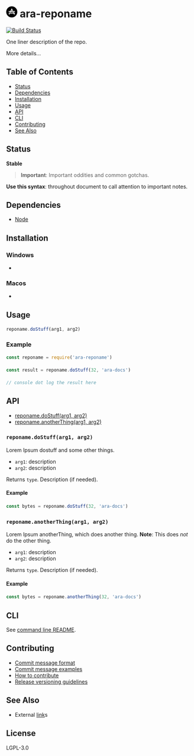 <img src="https://github.com/arablocks/ara-module-template/blob/master/ara.png" width="30" height="30" /> ara-reponame
========

[![Build Status](https://travis-ci.com/AraBlocks/ara-module-template.svg?token=6WjTyCg41y8MBmCzro5x&branch=master)](https://travis-ci.com/AraBlocks/ara-module-template)

One liner description of the repo.

More details...

## Table of Contents
* [Status](#status)
* [Dependencies](#dependencies)
* [Installation](#installation)
* [Usage](#usage)
* [API](#api)
* [CLI](#cli)
* [Contributing](#contributing)
* [See Also](#see-also)

## Status
**Stable**

> **Important**: Important oddities and common gotchas.

**Use this syntax**: throughout document to call attention to important notes.

## Dependencies
- [Node](https://nodejs.org/en/download/)

## Installation
### Windows
-

### Macos
-

## Usage
```js
reponame.doStuff(arg1, arg2)
```

### Example
```js
const reponame = require('ara-reponame')

const result = reponame.doStuff(32, 'ara-docs')

// console dot log the result here
```

## API
* [reponame.doStuff(arg1, arg2)](#doStuff)
* [reponame.anotherThing(arg1, arg2)](#anotherThing)

<a name="doStuff"></a>
### `reponame.doStuff(arg1, arg2)`
Lorem Ipsum dostuff and some other things.

- `arg1`: description
- `arg2`: description

Returns `type`. Description (if needed).

#### Example
```js
const bytes = reponame.doStuff(32, 'ara-docs')
```

<a name="anotherThing"></a>
### `reponame.anotherThing(arg1, arg2)`
Lorem Ipsum anotherThing, which does another thing.
**Note**: This does _not_ do the other thing.

- `arg1`: description
- `arg2`: description

Returns `type`. Description (if needed).

#### Example
```js
const bytes = reponame.anotherThing(32, 'ara-docs')
```

## CLI
See [command line README](/docs/CLI.md).

## Contributing
- [Commit message format](/.github/COMMIT_FORMAT.md)
- [Commit message examples](/.github/COMMIT_FORMAT_EXAMPLES.md)
- [How to contribute](/.github/CONTRIBUTING.md)
- [Release versioning guidelines](https://semver.org/)

## See Also
- External [link](https://goo.gl/67cqTC)s

## License
LGPL-3.0
